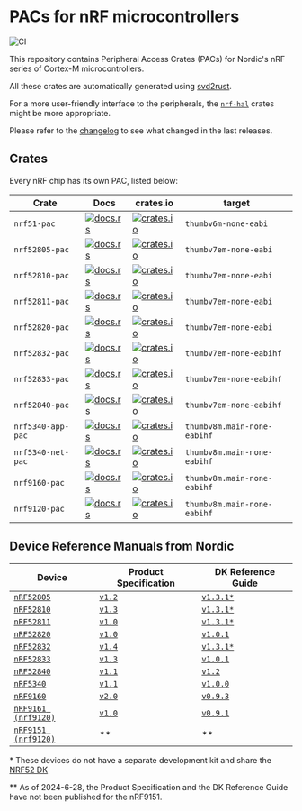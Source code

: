 # PACs for nRF microcontrollers

![CI](https://github.com/nrf-rs/nrf-pacs/workflows/CI/badge.svg)

This repository contains Peripheral Access Crates (PACs) for Nordic's nRF series of Cortex-M microcontrollers.

All these crates are automatically generated using [svd2rust].

For a more user-friendly interface to the peripherals, the [`nrf-hal`] crates might be more appropriate.

Please refer to the [changelog] to see what changed in the last releases.

[changelog]: ./CHANGELOG.md
[`nrf-hal`]: https://github.com/nrf-rs/nrf-hal/
[svd2rust]: https://github.com/rust-embedded/svd2rust

## Crates

Every nRF chip has its own PAC, listed below:

| Crate | Docs | crates.io | target |
|-------|------|-----------|--------|
| `nrf51-pac` | [![docs.rs](https://docs.rs/nrf51-pac/badge.svg)](https://docs.rs/nrf51-pac) | [![crates.io](https://img.shields.io/crates/d/nrf51-pac.svg)](https://crates.io/crates/nrf51-pac) | `thumbv6m-none-eabi` |
| `nrf52805-pac` | [![docs.rs](https://docs.rs/nrf52805-pac/badge.svg)](https://docs.rs/nrf52805-pac) | [![crates.io](https://img.shields.io/crates/d/nrf52805-pac.svg)](https://crates.io/crates/nrf52805-pac) | `thumbv7em-none-eabi` |
| `nrf52810-pac` | [![docs.rs](https://docs.rs/nrf52810-pac/badge.svg)](https://docs.rs/nrf52810-pac) | [![crates.io](https://img.shields.io/crates/d/nrf52810-pac.svg)](https://crates.io/crates/nrf52810-pac) | `thumbv7em-none-eabi` |
| `nrf52811-pac` | [![docs.rs](https://docs.rs/nrf52811-pac/badge.svg)](https://docs.rs/nrf52811-pac) | [![crates.io](https://img.shields.io/crates/d/nrf52811-pac.svg)](https://crates.io/crates/nrf52811-pac) | `thumbv7em-none-eabi` |
| `nrf52820-pac` | [![docs.rs](https://docs.rs/nrf52820-pac/badge.svg)](https://docs.rs/nrf52820-pac) | [![crates.io](https://img.shields.io/crates/d/nrf52820-pac.svg)](https://crates.io/crates/nrf52820-pac) | `thumbv7em-none-eabi` |
| `nrf52832-pac` | [![docs.rs](https://docs.rs/nrf52832-pac/badge.svg)](https://docs.rs/nrf52832-pac) | [![crates.io](https://img.shields.io/crates/d/nrf52832-pac.svg)](https://crates.io/crates/nrf52832-pac) | `thumbv7em-none-eabihf` |
| `nrf52833-pac` | [![docs.rs](https://docs.rs/nrf52833-pac/badge.svg)](https://docs.rs/nrf52833-pac) | [![crates.io](https://img.shields.io/crates/d/nrf52833-pac.svg)](https://crates.io/crates/nrf52833-pac) | `thumbv7em-none-eabihf` |
| `nrf52840-pac` | [![docs.rs](https://docs.rs/nrf52840-pac/badge.svg)](https://docs.rs/nrf52840-pac) | [![crates.io](https://img.shields.io/crates/d/nrf52840-pac.svg)](https://crates.io/crates/nrf52840-pac) | `thumbv7em-none-eabihf` |
| `nrf5340-app-pac` | [![docs.rs](https://docs.rs/nrf5340-app-pac/badge.svg)](https://docs.rs/nrf5340-app-pac) | [![crates.io](https://img.shields.io/crates/d/nrf5340-app-pac.svg)](https://crates.io/crates/nrf5340-app-pac) | `thumbv8m.main-none-eabihf` |
| `nrf5340-net-pac` | [![docs.rs](https://docs.rs/nrf5340-net-pac/badge.svg)](https://docs.rs/nrf5340-net-pac) | [![crates.io](https://img.shields.io/crates/d/nrf5340-net-pac.svg)](https://crates.io/crates/nrf5340-net-pac) | `thumbv8m.main-none-eabihf` |
| `nrf9160-pac` | [![docs.rs](https://docs.rs/nrf9160-pac/badge.svg)](https://docs.rs/nrf9160-pac) | [![crates.io](https://img.shields.io/crates/d/nrf9160-pac.svg)](https://crates.io/crates/nrf9160-pac) | `thumbv8m.main-none-eabihf` |
| `nrf9120-pac` | [![docs.rs](https://docs.rs/nrf9120-pac/badge.svg)](https://docs.rs/nrf9120-pac) | [![crates.io](https://img.shields.io/crates/d/nrf9120-pac.svg)](https://crates.io/crates/nrf9120-pac) | `thumbv8m.main-none-eabihf` |
<!-- TODO: this table could be autogenerated -->

## Device Reference Manuals from Nordic

| Device | Product Specification | DK Reference Guide |
|-------|------|-----------|
| [`nRF52805`](https://www.nordicsemi.com/Products/nrf52805) | [`v1.2`](https://infocenter.nordicsemi.com/pdf/nRF52805_PS_v1.2.pdf) | [`v1.3.1*`](https://infocenter.nordicsemi.com/pdf/nRF52_DK_User_Guide_v1.3.1.pdf) |
| [`nRF52810`](https://www.nordicsemi.com/products/nrf52810) | [`v1.3`](https://infocenter.nordicsemi.com/pdf/nRF52810_PS_v1.3.pdf) | [`v1.3.1*`](https://infocenter.nordicsemi.com/pdf/nRF52_DK_User_Guide_v1.3.1.pdf) |
| [`nRF52811`](https://www.nordicsemi.com/products/nrf52811) | [`v1.0`](https://infocenter.nordicsemi.com/pdf/nRF52811_PS_v1.0.pdf) | [`v1.3.1*`](https://infocenter.nordicsemi.com/pdf/nRF52_DK_User_Guide_v1.3.1.pdf) |
| [`nRF52820`](https://www.nordicsemi.com/Products/nRF52820) | [`v1.0`](https://infocenter.nordicsemi.com/pdf/nRF52820_PS_v1.0.pdf) | [`v1.0.1`](http://infocenter.nordicsemi.com/pdf/nRF52833_DK_User_Guide_v1.0.1.pdf) |
| [`nRF52832`](https://www.nordicsemi.com/products/nrf52832) | [`v1.4`](https://infocenter.nordicsemi.com/pdf/nRF52832_PS_v1.4.pdf) | [`v1.3.1*`](https://infocenter.nordicsemi.com/pdf/nRF52_DK_User_Guide_v1.3.1.pdf) |
| [`nRF52833`](https://www.nordicsemi.com/products/nrf52833) | [`v1.3`](https://infocenter.nordicsemi.com/pdf/nRF52833_PS_v1.3.pdf) | [`v1.0.1`](http://infocenter.nordicsemi.com/pdf/nRF52833_DK_User_Guide_v1.0.1.pdf) |
| [`nRF52840`](https://www.nordicsemi.com/Products/nRF52840) | [`v1.1`](https://infocenter.nordicsemi.com/pdf/nRF52840_PS_v1.1.pdf) | [`v1.2`](https://infocenter.nordicsemi.com/pdf/nRF52840_DK_User_Guide_v1.2.pdf) |
| [`nRF5340`](https://www.nordicsemi.com/Products/nRF5340) | [`v1.1`](https://infocenter.nordicsemi.com/pdf/nRF5340_PS_v1.1.pdf) | [`v1.0.0`](https://infocenter.nordicsemi.com/pdf/nRF5340_DK_User_Guide_20210304.pdf) |
| [`nRF9160`](https://www.nordicsemi.com/Products/nrf9160) | [`v2.0`](https://infocenter.nordicsemi.com/pdf/nRF9160_PS_v2.0.pdf) | [`v0.9.3`](https://infocenter.nordicsemi.com/pdf/nRF9160_DK_HW_User_Guide_v0.9.3.pdf) |
| [`nRF9161 (nrf9120)`](https://www.nordicsemi.com/Products/nRF9161) | [`v1.0`](https://infocenter.nordicsemi.com/pdf/nRF9161_PS_v1.0.pdf) | [`v0.9.1`](https://infocenter.nordicsemi.com/pdf/nRF9161_DK_HW_User_Guide_v0.9.1.pdf) |
| [`nRF9151 (nrf9120)`](https://www.nordicsemi.com/Products/nRF9151) | ** | ** |

\* These devices do not have a separate development kit and share the [NRF52 DK](https://www.nordicsemi.com/Software-and-tools/Development-Kits/nRF52-DK)

\*\* As of 2024-6-28, the Product Specification and the DK Reference Guide have not been published for the nRF9151.
